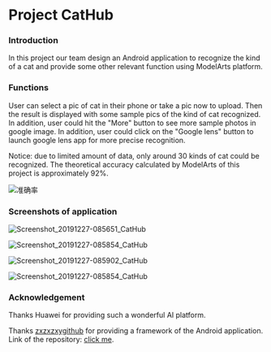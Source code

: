 # Project CatHub

### Introduction

In this project our team design an Android application to recognize the kind of a cat and provide some other relevant function using ModelArts platform.

### Functions

 User can select a pic of cat in their phone or take a pic now to upload. Then the result is displayed with some sample pics of the  kind of cat recognized. In addition, user could hit the "More" button to see more sample photos in google image. In addition, user could click on the "Google lens" button to launch google lens app for more precise recognition. 

Notice: due to limited amount of data, only around 30 kinds of cat could be recognized. The theoretical accuracy calculated by ModelArts of this project is approximately 92%. 

![准确率](准确率.png)

### Screenshots of application

![Screenshot_20191227-085651_CatHub](Screenshot_20191227-085651_CatHub.png)

![Screenshot_20191227-085854_CatHub](Screenshot_20191227-085854_CatHub.png)

![Screenshot_20191227-085902_CatHub](Screenshot_20191227-085902_CatHub.png)

![Screenshot_20191227-085854_CatHub](Screenshot_20191227-085759_CatHub.png)

### Acknowledgement

Thanks Huawei for providing such a wonderful AI platform.

Thanks [zxzxzxygithub](https://github.com/zxzxzxygithub) for providing a framework of the Android application. Link of the repository: [click me](https://github.com/zxzxzxygithub/hwmodelartdemo/).

